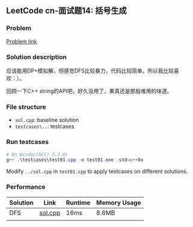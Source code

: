 ## LeetCode cn-面试题14: 括号生成

### Problem

[Problem link](https://leetcode-cn.com/problems/generate-parentheses/)

### Solution description

应该能用DP+模拟解，但感觉DFS比较暴力，代码比较简单。所以我比较喜欢：）。

回顾一下C++ string的API吧，好久没用了，果真还是那股难用的味道。

### File structure

 - `sol.cpp`: baseline solution
 - `testcases\..`: testcases

### Run testcases

```powershell
# On Windos(GCC) 5.3.0)
g++ .\testcases\test01.cpp -o test01.exe -std=c++0x
```

Modify `../sol.cpp`  in `test01.cpp` to apply testcases on different solutions.

### Performance

| Solution             | Link         | Runtime | Memory Usage |
| ------------------------ | ------- | ------------ | ------------ |
| DFS | [sol.cpp](sol.cpp) | 16ms | 8.6MB |
|          |      |         |              |

